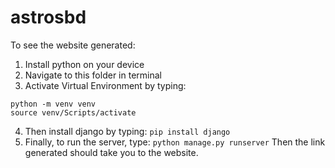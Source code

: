 # astrosbd
To see the website generated:
1. Install python on your device
2. Navigate to this folder in terminal
3. Activate Virtual Environment by typing:
```
python -m venv venv
source venv/Scripts/activate
```
4. Then install django by typing:
```pip install django```
5. Finally, to run the server, type:
```python manage.py runserver```
Then the link generated should take you to the website.
